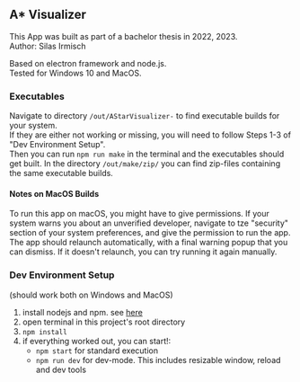 ## A\* Visualizer

This App was built as part of a bachelor thesis in 2022, 2023.  
Author: Silas Irmisch

Based on electron framework and node.js.  
Tested for Windows 10 and MacOS.

### Executables

Navigate to directory `/out/AStarVisualizer-` to find executable builds for your system.  
If they are either not working or missing, you will need to follow Steps 1-3 of "Dev Environment Setup".  
Then you can run `npm run make` in the terminal and the executables should get built.
In the directory `/out/make/zip/` you can find zip-files containing the same executable builds.

#### Notes on MacOS Builds

To run this app on macOS, you might have to give permissions.
If your system warns you about an unverified developer, navigate to tze "security" section of your system preferences, and give the permission to run the app.
The app should relaunch automatically, with a final warning popup that you can dismiss. If it doesn't relaunch, you can try running it again manually.

### Dev Environment Setup

(should work both on Windows and MacOS)

1. install nodejs and npm. see [here](https://docs.npmjs.com/downloading-and-installing-node-js-and-npm)
2. open terminal in this project's root directory
3. `npm install`
4. if everything worked out, you can start!:
    - `npm start` for standard execution
    - `npm run dev` for dev-mode. This includes resizable window, reload and dev tools
